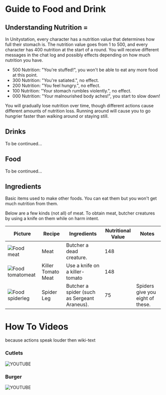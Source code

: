 # Guide to Food and Drink
##  Understanding Nutrition =
In Unitystation, every character has a nutrition value that determines how full their stomach is. The nutrition value goes from 1 to 500, and every character has 400 nutrition at the start of a round. You will receive different messages in the chat log and possibly effects depending on how much nutrition you have.

* 500 Nutrition: "You're stuffed!", you won't be able to eat any more food at this point.
* 300 Nutrition: "You're satiated.", no effect.
* 200 Nutrition: "You feel hungry.", no effect.
* 100 Nutrition: "Your stomach rumbles violently.", no effect.
* 000 Nutrition: "Your malnourished body aches!", you start to slow down!

You will gradually lose nutrition over time, though different actions cause different amounts of nutrition loss. Running around will cause you to go hungrier faster than walking around or staying still.


##  Drinks 
To be continued...


##  Food 
To be continued...



##  Ingredients 
Basic items used to make other foods. You can eat them but you won't get much nutrition from them.

Below are a few kinds (not all) of meat. To obtain meat, butcher creatures by using a knife on them while on harm intent.

| Picture                                 | Recipe             | Ingredients                                  | Nutritional Value | **Notes**                        |
| --------------------------------------- | ------------------ | -------------------------------------------- | ----------------- | -------------------------------- |
| ![Food meat](Food_meat.png)             | Meat               | Butcher a dead creature.                     | 148               |                                  |
| ![Food tomatomeat](Food_tomatomeat.png) | Killer Tomato Meat | Use a knife on a killer-tomato               | 148               |                                  |
| ![Food spiderleg](Food_spiderleg.png)   | Spider Leg         | Butcher a spider (such as Sergeant Araneus). | 75                | Spiders give you eight of these. |

# How To Videos

because actions speak louder then wiki-text



### Cutlets

![YOUTUBE](ApV7pyqD4gU)

### Burger

![YOUTUBE](jmj_ldi3Www)